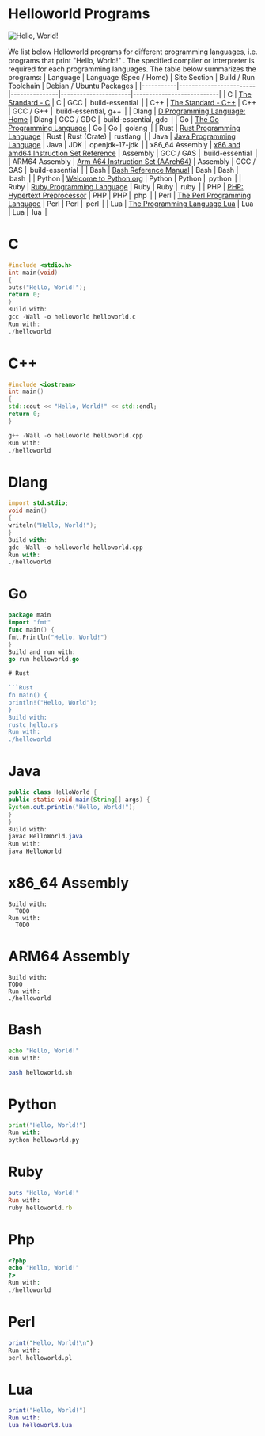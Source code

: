# Helloworld Programs

![Hello, World!](https://github.com/radu1265/workshop-markdown/blob/helloworld/helloworld.png)


We list below Helloworld programs for diﬀerent programming languages, i.e. programs that print "Hello, World!"
. The
specified compiler or interpreter is required for each programming languages.
The table below summarizes the programs:
| Language | Language (Spec / Home) | Site Section | Build / Run Toolchain | Debian / Ubuntu Packages |
|-----------|------------------------|---------------|----------------------|---------------------------|
| C | [The Standard - C](https://www.open-std.org/jtc1/sc22/wg14/) | C | GCC | ⁠ build-essential ⁠ |
| C++ | [The Standard - C++](https://isocpp.org/) | C++ | GCC / G++ | ⁠ build-essential, g++ ⁠ |
| Dlang | [D Programming Language: Home](https://dlang.org/) | Dlang | GCC / GDC | ⁠ build-essential, gdc ⁠ |
| Go | [The Go Programming Language](https://golang.org/) | Go | Go | ⁠ golang ⁠ |
| Rust | [Rust Programming Language](https://www.rust-lang.org/) | Rust | Rust (Crate) | ⁠ rustlang ⁠ |
| Java | [Java Programming Language](https://www.java.com/) | Java | JDK | ⁠ openjdk-17-jdk ⁠ |
| x86_64 Assembly | [x86 and amd64 Instruction Set Reference](https://www.felixcloutier.com/x86/) | Assembly | GCC / GAS | ⁠ build-essential ⁠ |
| ARM64 Assembly | [Arm A64 Instruction Set (AArch64)](https://developer.arm.com/documentation/ddi0602/2024-03/Base-Instructions?lang=en) | Assembly | GCC / GAS | ⁠ build-essential ⁠ |
| Bash | [Bash Reference Manual](https://www.gnu.org/software/bash/manual/) | Bash | Bash | ⁠ bash ⁠ |
| Python | [Welcome to Python.org](https://www.python.org/) | Python | Python | ⁠ python ⁠ |
| Ruby | [Ruby Programming Language](https://www.ruby-lang.org/) | Ruby | Ruby | ⁠ ruby ⁠ |
| PHP | [PHP: Hypertext Preprocessor](https://www.php.net/) | PHP | PHP | ⁠ php ⁠ |
| Perl | [The Perl Programming Language](https://www.perl.org/) | Perl | Perl | ⁠ perl ⁠ |
| Lua | [The Programming Language Lua](https://www.lua.org/) | Lua | Lua | ⁠ lua ⁠ |

# C

```C
#include <stdio.h>
int main(void)
{
puts("Hello, World!");
return 0;
}
Build with:
gcc -Wall -o helloworld helloworld.c
Run with:
./helloworld
```
# C++

```C++
#include <iostream>
int main()
{
std::cout << "Hello, World!" << std::endl;
return 0;
}

g++ -Wall -o helloworld helloworld.cpp
Run with:
./helloworld
```
# Dlang

```D
import std.stdio;
void main()
{
writeln("Hello, World!");
}
Build with:
gdc -Wall -o helloworld helloworld.cpp
Run with:
./helloworld
```
# Go

```Go
package main
import "fmt"
func main() {
fmt.Println("Hello, World!")
}
Build and run with:
go run helloworld.go

# Rust

```Rust
fn main() {
println!("Hello, World");
}
Build with:
rustc hello.rs
Run with:
./helloworld
```
# Java

```Java
public class HelloWorld {
public static void main(String[] args) {
System.out.println("Hello, World!");
}
}
Build with:
javac HelloWorld.java
Run with:
java HelloWorld
```
# x86_64 Assembly

```x86_64 Assembly
Build with:
  TODO
Run with:
  TODO
```
# ARM64 Assembly

```
Build with:
TODO
Run with:
./helloworld
```
# Bash

```Bash
echo "Hello, World!"
Run with:

bash helloworld.sh
```

# Python

```Python
print("Hello, World!")
Run with:
python helloworld.py
```
# Ruby

```Ruby
puts "Hello, World!"
Run with:
ruby helloworld.rb
```
# Php

```Php
<?php
echo "Hello, World!"
?>
Run with:
./helloworld

```
# Perl

```Perl
print("Hello, World!\n")
Run with:
perl helloworld.pl
```

# Lua

```Lua
print("Hello, World!")
Run with:
lua helloworld.lua
```


